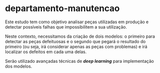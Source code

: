 # departamento-manutencao

Este estudo tem como objetivo analisar peças utilizadas em produção e detectar possíveis falhas que impossibilitem a sua utilização.

Neste contexto, necessitamos da criação de dois modelos: o primeiro para detectar as peças defeituosas e o segundo que pegará o resultado do primeiro (ou seja, irá considerar apenas as peças com problemas) e irá localizar os defeitos em cada uma delas.

Serão utilizado avançadas técnicas de ***deep learning*** para implementação dos modelos.
